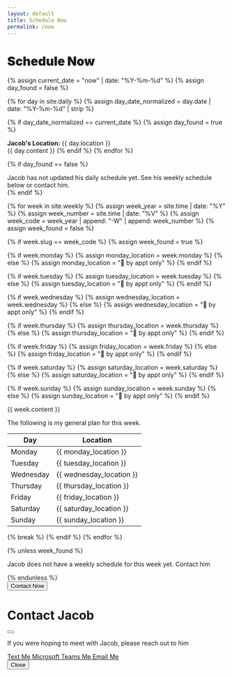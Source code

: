```yaml
---
layout: default
title: Schedule Now
permalink: /now
---
```


<h1 class="text-uppercase text-center mb-n4" style="font-weight: 900;">Schedule Now</h1>

<div class="text-center" id="current-date"></div>

<script>
    // Function to get today's date and format it
    function getFormattedDate() {
        const options = { weekday: 'long', year: 'numeric', month: 'long', day: 'numeric' };
        const today = new Date();
        return today.toLocaleDateString('en-US', options);
    }

    // Display the formatted date in the HTML
    document.getElementById('current-date').innerText = getFormattedDate();
</script>

{% assign current_date = "now" | date: "%Y-%m-%d" %}
{% assign day_found = false %}

{% for day in site.daily %}
  {% assign day_date_normalized = day.date | date: "%Y-%m-%d" | strip %}
 
  {% if day_date_normalized == current_date %}
    {% assign day_found = true %}
  <div class="alert alert-success" role="alert">
    <strong>Jacob's Location:</strong> {{ day.location }}
  </div>
  {{ day.content }}
  {% endif %}
{% endfor %}

{% if day_found == false %}
  <div class="alert alert-success" role="alert">
    Jacob has not updated his daily schedule yet. See his weekly schedule below or contact him.
  </div>
{% endif %}


{% for week in site.weekly %}
{% assign week_year = site.time | date: "%Y" %}
{% assign week_number = site.time | date: "%V" %}
{% assign week_code = week_year | append: "-W" | append: week_number %}
{% assign week_found = false %}




{% if week.slug == week_code  %}
{% assign week_found = true %}

{% if week.monday %}
  {% assign monday_location = week.monday %}
{% else %}
  {% assign monday_location = "🫥 by appt only" %}
{% endif %}

{% if week.tuesday %}
  {% assign tuesday_location = week.tuesday %}
{% else %}
  {% assign tuesday_location = "🫥 by appt only" %}
{% endif %}

{% if week.wednesday %}
  {% assign wednesday_location = week.wednesday %}
{% else %}
  {% assign wednesday_location = "🫥 by appt only" %}
{% endif %}

{% if week.thursday %}
  {% assign thursday_location = week.thursday %}
{% else %}
  {% assign thursday_location = "🫥 by appt only" %}
{% endif %}

{% if week.friday %}
  {% assign friday_location = week.friday %}
{% else %}
  {% assign friday_location = "🫥 by appt only" %}
{% endif %}

{% if week.saturday %}
  {% assign saturday_location = week.saturday %}
{% else %}
  {% assign saturday_location = "🫥 by appt only" %}
{% endif %}

{% if week.sunday %}
  {% assign sunday_location = week.sunday %}
{% else %}
  {% assign sunday_location = "🫥 by appt only" %}
{% endif %}

{{ week.content }}

The following is my general plan for this week.

<table class="table">
  <thead>
    <tr>
      <th>Day</th>
      <th>Location</th>
    </tr>
  </thead>
  <tbody>
    <tr>
      <td>Monday</td>
      <td>{{ monday_location }}</td>
    </tr>
    <tr>
      <td>Tuesday</td>
      <td>{{ tuesday_location }}</td>
    </tr>
    <tr>
      <td>Wednesday</td>
      <td>{{ wednesday_location }}</td>
    </tr>
    <tr>
      <td>Thursday</td>
      <td>{{ thursday_location }}</td>
    </tr>
    <tr>
      <td>Friday</td>
      <td>{{ friday_location }}</td>
    </tr>
    <tr>
      <td>Saturday</td>
      <td>{{ saturday_location }}</td>
    </tr>
    <tr>
      <td>Sunday</td>
      <td>{{ sunday_location }}</td>
    </tr>
  </tbody>
</table>

{% break %}
{% endif %}
{% endfor %}


{% unless week_found %}
<p class="text-center">Jacob does not have a weekly schedule for this week yet. Contact him</p>   
{% endunless %}



<!-- Button trigger modal -->
<div class="text-center">
<button type="button" class="btn btn-primary" data-bs-toggle="modal" data-bs-target="#contactModal">
  Contact Now
</button>
</div>

<!-- Modal -->
<div class="modal fade" id="contactModal" tabindex="-1" aria-labelledby="exampleModalLabel" aria-hidden="true">
  <div class="modal-dialog modal-dialog-centered">
    <div class="modal-content">
      <div class="modal-header">
        <h1 class="modal-title fs-5" id="exampleModalLabel">Contact Jacob</h1>
        <button type="button" class="btn-close" data-bs-dismiss="modal" aria-label="Close"></button>
      </div>
      <div class="modal-body">
        <p>If you were hoping to meet with Jacob, please reach out to him</p>
        <div class="vstack">
          <a class="icon-link" href="sms:+15093921056">
            <i class="fa-solid fa-comment-dots"></i>
            Text Me
          </a>
          <a class="icon-link" href="https://teams.microsoft.com/l/chat/0/0?users=campbell_j@heritage.edu">
            <i class="fa-brands fa-windows"></i>
            Microsoft Teams Me
          </a>
          <a class="icon-link" href="mailto:campbell_j@heritage.edu">
            <i class="fa-solid fa-envelope"></i>
            Email Me
          </a>
        </div>
      </div>
      <div class="modal-footer">
        <button type="button" class="btn btn-secondary" data-bs-dismiss="modal">Close</button>
      </div>
    </div>
  </div>
</div>